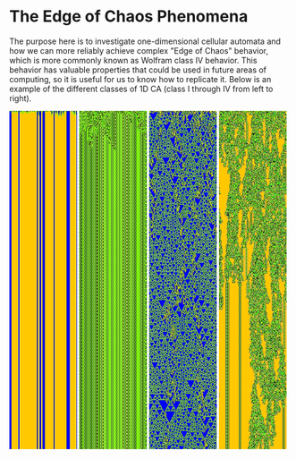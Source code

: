# The Edge of Chaos Phenomena
The purpose here is to investigate one-dimensional cellular automata and how we can more reliably achieve complex "Edge of Chaos" behavior, which is more commonly known as Wolfram class IV behavior. This behavior has valuable properties that could be used in future areas of computing, so it is useful for us to know how to replicate it. Below is an example of the different classes of 1D CA (class I through IV from left to right).

<p float="left">
	<img src="experiments/images/experiment_29/experiment_29_step0.jpg" width="24%" />
	<img src="experiments/images/experiment_28/experiment_28_step2.jpg" width="24%" />
	<img src="experiments/images/experiment_11/experiment_11_step1.jpg" width="24%" />
	<img src="experiments/images/experiment_8/experiment_8_step2.jpg" width="24%" />
</p>
